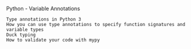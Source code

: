 Python - Variable Annotations

    Type annotations in Python 3
    How you can use type annotations to specify function signatures and variable types
    Duck typing
    How to validate your code with mypy
